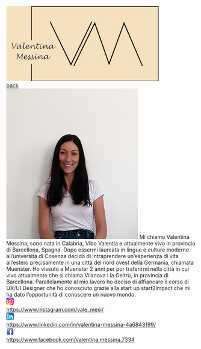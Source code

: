 <!DOCTYPE html>
<html lang='en'>
  <head>
    <meta charset='UTF-8'/>
    <title>About me</title>
    <link rel='stylesheet' href='styles.css'/>
  </head>
  <body>
    <div class='menu-container'>
      <div class='menu'>
        <div class='logo2'>
          <img src='logov.jpg'/></div>
      </div>
    </div>
        <div class='back'>
          <a href='myproject.html'>back</a>
    </div>
<div class='photo-grid-container'>
  <div class='photo-grid'>
    <div class='foto'>
      <img src='foto.jpg'/>
       <p1>Mi chiamo Valentina Messina, sono nata in Calabria, Vibo Valentia e attualmente vivo in provincia di Barcellona, Spagna.
Dopo essermi laureata in lingue e culture moderne all’università di Cosenza decido di intraprendere un’esperienza di vita all’estero precisamente in una città del nord ovest della Germania, chiamata Muenster.
Ho vissuto a Muenster 2 anni per por traferirmi nella città in cui vivo attualmente che si chiama Vilanova i la Geltrù, in provincia di Barcellona.
Parallelamente al mio lavoro ho deciso di affiancare il corso di UX/UI Designer che ho conosciuto grazie alla start up start2impact che mi ha dato l’opportunità di conoscere un nuovo mondo.</p1></div>
        </div>
          </div>
      <div class='footer'>
        <div class='footer-item'></div>
        <div class='icona'>
          <img src='icona.jpg'/>
            </div>
            <div class='instagram'>
              <a href='https://www.instagram.com/vale_mexi/'target='_blank'>https://www.instagram.com/vale_mexi/</a>
      </div>
      <div class='icona3'>
        <img src='icona3.png'/>
          </div>
      <div class='linkedin'>
        <a href='https://www.linkedin.com/in/valentina-messina-4a6843199/'target='_blank'>https://www.linkedin.com/in/valentina-messina-4a6843199/</a>
        </div>
      <div class='icona2'>
        <img src='icona2.png'/>
          </div>
          <div class='facebook'>
            <a href='https://www.facebook.com/valentina.messina.7334'target='_blank'>https://www.facebook.com/valentina.messina.7334</a>
      </div>
      </div>
  </body>
</html>
